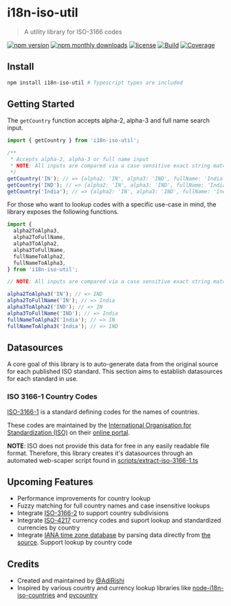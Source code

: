 # i18n-iso-util

> A utility library for ISO-3166 codes

[![npm version](https://img.shields.io/npm/v/i18n-iso-util?style=flat-square)](https://www.npmjs.com/package/i18n-iso-util)
[![npm monthly downloads](https://img.shields.io/npm/dw/i18n-iso-util)](https://www.npmjs.com/package/i18n-iso-util)
[![license](https://img.shields.io/npm/l/i18n-iso-util)](https://www.npmjs.com/package/i18n-iso-util)
[![Build](https://github.com/AdiRishi/i18n-iso-util/actions/workflows/npm-publish.yml/badge.svg)](https://github.com/AdiRishi/i18n-iso-util/actions/workflows/npm-publish.yml)
[![Coverage](https://codecov.io/gh/AdiRishi/i18n-iso-util/branch/master/graph/badge.svg?token=6NO2IVSSO0)](https://codecov.io/gh/AdiRishi/i18n-iso-util)

## Install

```sh
npm install i18n-iso-util # Typescript types are included
```

## Getting Started

The `getCountry` function accepts alpha-2, alpha-3 and full name search input.

```typescript
import { getCountry } from 'i18n-iso-util';

/**
 * Accepts alpha-2, alpha-3 or full name input
 * NOTE: All inputs are compared via a case sensitive exact string match
 */
getCountry('IN'); // => {alpha2: 'IN', alpha3: 'IND', fullName: 'India', numericCode: '356'}
getCountry('IND'); // => {alpha2: 'IN', alpha3: 'IND', fullName: 'India', numericCode: '356'}
getCountry('India'); // => {alpha2: 'IN', alpha3: 'IND', fullName: 'India', numericCode: '356'}
```

For those who want to lookup codes with a specific use-case in mind, the library exposes the following functions.

```typescript
import {
  alpha2ToAlpha3,
  alpha2ToFullName,
  alpha3ToAlpha2,
  alpha3ToFullName,
  fullNameToAlpha2,
  fullNameToAlpha3,
} from 'i18n-iso-util';

// NOTE: All inputs are compared via a case sensitive exact string match

alpha2ToAlpha3('IN'); // => IND
alpha2ToFullName('IN'); // => India
alpha3ToAlpha2('IND'); // => IN
alpha3ToFullName('IND'); // => India
fullNameToAlpha2('India'); // => IN
fullNameToAlpha3('India'); // => IND
```

## Datasources

A core goal of this library is to auto-generate data from the original source for each published ISO standard.
This section aims to establish datasources for each standard in use.

### ISO 3166-1 Country Codes

[ISO-3166-1](https://en.wikipedia.org/wiki/ISO_3166-1) is a standard defining codes for the names of countries.

These codes are maintained by the [International Organisation for Standardization (ISO)](https://www.iso.org/iso-3166-country-codes.htmlhttps://www.iso.org/home.html) on their [online portal](https://www.iso.org/obp/ui).

**NOTE**: ISO does not provide this data for free in any easily readable file format. Therefore, this library creates it's datasources through an automated web-scaper script found in [scripts/extract-iso-3166-1.ts](scripts/extract-iso-3166-1.ts)

## Upcoming Features

- Performance improvements for country lookup
- Fuzzy matching for full country names and case insensitive lookups
- Integrate [ISO-3166-2](https://en.wikipedia.org/wiki/ISO_3166-2) to support country subdivisions
- Integrate [ISO-4217](https://www.iso.org/iso-4217-currency-codes.html) currency codes and suport lookup and standardized currencies by country
- Integrate [IANA time zone database](https://en.wikipedia.org/wiki/Tz_database) by parsing data directly from [the source](https://www.iana.org/time-zones). Support lookup by country code

## Credits

- Created and maintained by [@AdiRishi](https://github.com/AdiRishi/)
- Inspired by various country and currency lookup libraries like [node-i18n-iso-countries](https://github.com/michaelwittig/node-i18n-iso-countries) and [pycountry](https://pypi.org/project/pycountry/)
